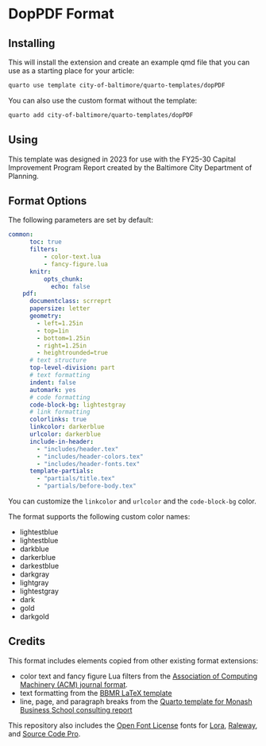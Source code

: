 # DopPDF Format

## Installing

This will install the extension and create an example qmd file that you can use as a starting place for your article:

```bash
quarto use template city-of-baltimore/quarto-templates/dopPDF
```

You can also use the custom format without the template:

```bash
quarto add city-of-baltimore/quarto-templates/dopPDF
```

## Using

This template was designed in 2023 for use with the FY25-30 Capital Improvement Program Report created by the Baltimore City Department of Planning. 

## Format Options

The following parameters are set by default:

```yaml
common:
      toc: true
      filters:
          - color-text.lua
          - fancy-figure.lua
      knitr:
          opts_chunk:
            echo: false
    pdf:
      documentclass: scrreprt
      papersize: letter
      geometry:
        - left=1.25in
        - top=1in
        - bottom=1.25in
        - right=1.25in
        - heightrounded=true
      # text structure
      top-level-division: part
      # text formatting
      indent: false
      automark: yes
      # code formatting
      code-block-bg: lightestgray
      # link formatting
      colorlinks: true
      linkcolor: darkerblue
      urlcolor: darkerblue
      include-in-header:
        - "includes/header.tex"
        - "includes/header-colors.tex"
        - "includes/header-fonts.tex"
      template-partials:
        - "partials/title.tex"
        - "partials/before-body.tex"
```

You can customize the `linkcolor` and `urlcolor` and the `code-block-bg` color. 

The format supports the following custom color names:

- lightestblue
- lightestblue
- darkblue
- darkerblue
- darkestblue
- darkgray
- lightgray
- lightestgray
- dark
- gold
- darkgold

## Credits

This format includes elements copied from other existing format extensions:

- color text and fancy figure Lua filters from the [Association of Computing Machinery (ACM) journal format](https://github.com/quarto-journals/acm).
- text formatting from the [BBMR LaTeX template](https://github.com/baltimorebudget/LaTeX-Templates)
- line, page, and paragraph breaks from the [Quarto template for Monash Business School consulting report](https://github.com/quarto-monash/report/)

This repository also includes the [Open Font License](http://scripts.sil.org/OFL) fonts for [Lora](https://fonts.google.com/specimen/Lora), [Raleway](https://fonts.google.com/specimen/Raleway), and [Source Code Pro](https://adobe-fonts.github.io/source-code-pro/).